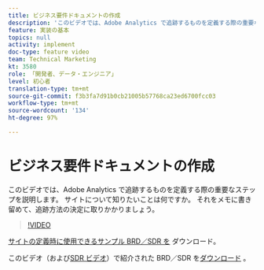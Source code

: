 ```yaml
---
title: ビジネス要件ドキュメントの作成
description: 'このビデオでは、Adobe Analytics で追跡するものを定義する際の重要なステップを説明します。 サイトについて知りたいことは何ですか。 それをメモに書き留めて、追跡方法の決定に取りかかりましょう。 '
feature: 実装の基本
topics: null
activity: implement
doc-type: feature video
team: Technical Marketing
kt: 3580
role: 「開発者、データ・エンジニア」
level: 初心者
translation-type: tm+mt
source-git-commit: f3b3fa7d91b0cb21005b57768ca23ed6700fcc03
workflow-type: tm+mt
source-wordcount: '134'
ht-degree: 97%

---
```



# ビジネス要件ドキュメントの作成

このビデオでは、Adobe Analytics で追跡するものを定義する際の重要なステップを説明します。 サイトについて知りたいことは何ですか。 それをメモに書き留めて、追跡方法の決定に取りかかりましょう。

>[!VIDEO](https://video.tv.adobe.com/v/28758/?quality=12)

[サイトの定義時に使用できるサンプル BRD／SDR を](https://analytics.enablementadobe.com/files/brd-sdr-sample-template.xlsx) ダウンロード。

このビデオ（および[SDR ビデオ](creating-and-maintaining-an-sdr.md)）で紹介された BRD／SDR を[ダウンロード](https://analytics.enablementadobe.com/files/geometrixx-clothiers-brd-sdr.xlsx) 。
